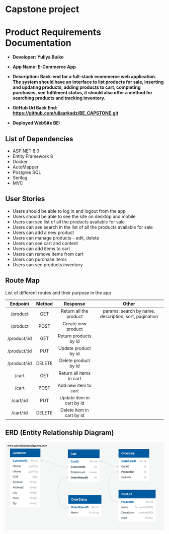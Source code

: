 # Capstone project

# Product Requirements Documentation

- **Developer: Yuliya Buiko**
- **App Name: E-Commerce App**
- **Description: Back-end for a full-stack ecommerce web application. The system should have an interface to list products for sale, inserting and updating products, adding products to cart, completing purchases, see fulfilment status, it should also offer a method for searching products and tracking inventory.**
- **GitHub Url Back End: https://github.com/uliaarkadz/BE_CAPSTONE.git**

- **Deployed WebSite BE:**

## List of Dependencies

- ASP.NET 8.0
- Entity Framework 8
- Docker
- AutoMapper
- Postgres SQL
- Serilog
- MVC

## User Stories

- Users should be able to log in and logout from the app
- Users should be able to see the site on desktop and mobile
- Users can see list of all the products available for sale
- Users can see search in the list of all the products available for sale
- Users can add a new product
- Users can manage products - edit, delete
- Users can see cart and content
- Users can add items to cart
- Users can remove items from cart
- Users can purchase items
- Users can see products inventory

## Route Map

List of different routes and their purpose in the app

|   Endpoint   | Method |         Response          |                         Other                         |
|:------------:|:------:|:-------------------------:|:-----------------------------------------------------:|
|   /product   |  GET   |  Return all the product   | params: search by name, description, sort, pagination |
|   /product   |  POST  |    Create new product     |                                                       |
| /product/:id |  GET   |   Return products by id   |                                                       |
| /product/:id |  PUT   |   Update product by id    |                                                       |
| /product/:id | DELETE |   Delete product by id    |                                                       |
|    /cart     |  GET   | Return all items in cart  |                                                       |
|    /cart     |  POST  |   Add new item to cart    |                                                       |
|  /cart/:id   |  PUT   | Update item in cart by id |                                                       |
|  /cart/:id   | DELETE | Delete item in cart by id |                                                       |

## ERD (Entity Relationship Diagram)

![Entity Relationship Diagram](./images/capstoneERD.png)
